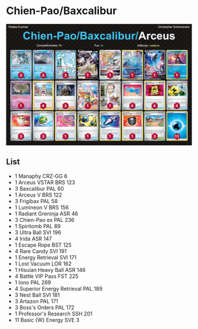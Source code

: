 # Chien-Pao/Baxcalibur

![decklist](../../!Images/Standard/5BST-PAL/Chien-Pao-Baxcalibur.PNG)

## List
* 1 Manaphy CRZ-GG 6
* 1 Arceus VSTAR BRS 123
* 3 Baxcalibur PAL 60
* 1 Arceus V BRS 122
* 3 Frigibax PAL 58
* 1 Lumineon V BRS 156
* 1 Radiant Greninja ASR 46
* 3 Chien-Pao ex PAL 236
* 1 Spiritomb PAL 89
* 3 Ultra Ball SVI 196
* 4 Irida ASR 147
* 1 Escape Rope BST 125
* 4 Rare Candy SVI 191
* 1 Energy Retrieval SVI 171
* 1 Lost Vacuum LOR 162
* 1 Hisuian Heavy Ball ASR 146
* 4 Battle VIP Pass FST 225
* 1 Iono PAL 269
* 4 Superior Energy Retrieval PAL 189
* 3 Nest Ball SVI 181
* 3 Artazon PAL 171
* 3 Boss's Orders PAL 172
* 1 Professor's Research SSH 201
* 11 Basic {W} Energy SVE 3
